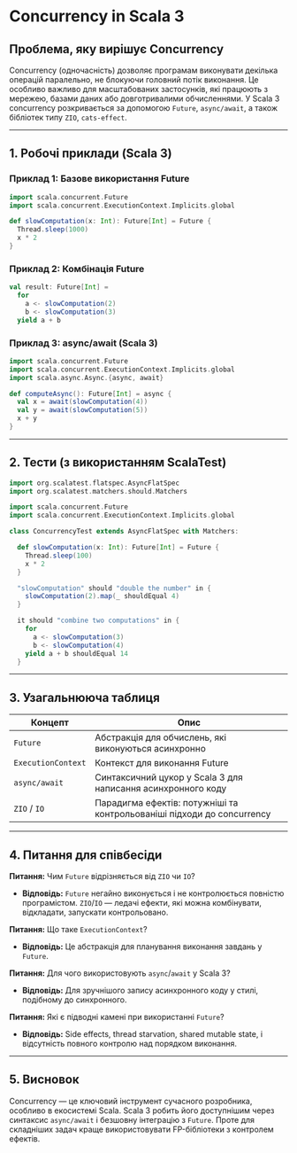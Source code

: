 # Concurrency in Scala 3

## Проблема, яку вирішує Concurrency

Concurrency (одночасність) дозволяє програмам виконувати декілька операцій паралельно, не блокуючи головний потік виконання. Це особливо важливо для масштабованих застосунків, які працюють з мережею, базами даних або довготривалими обчисленнями. У Scala 3 concurrency розкривається за допомогою `Future`, `async/await`, а також бібліотек типу `ZIO`, `cats-effect`.

---

## 1. Робочі приклади (Scala 3)

### Приклад 1: Базове використання Future

~~~scala
import scala.concurrent.Future
import scala.concurrent.ExecutionContext.Implicits.global

def slowComputation(x: Int): Future[Int] = Future {
  Thread.sleep(1000)
  x * 2
}
~~~

### Приклад 2: Комбінація Future

~~~scala
val result: Future[Int] =
  for
    a <- slowComputation(2)
    b <- slowComputation(3)
  yield a + b
~~~

### Приклад 3: async/await (Scala 3)

~~~scala
import scala.concurrent.Future
import scala.concurrent.ExecutionContext.Implicits.global
import scala.async.Async.{async, await}

def computeAsync(): Future[Int] = async {
  val x = await(slowComputation(4))
  val y = await(slowComputation(5))
  x + y
}
~~~

---

## 2. Тести (з використанням ScalaTest)

~~~scala
import org.scalatest.flatspec.AsyncFlatSpec
import org.scalatest.matchers.should.Matchers

import scala.concurrent.Future
import scala.concurrent.ExecutionContext.Implicits.global

class ConcurrencyTest extends AsyncFlatSpec with Matchers:

  def slowComputation(x: Int): Future[Int] = Future {
    Thread.sleep(100)
    x * 2
  }

  "slowComputation" should "double the number" in {
    slowComputation(2).map(_ shouldEqual 4)
  }

  it should "combine two computations" in {
    for
      a <- slowComputation(3)
      b <- slowComputation(4)
    yield a + b shouldEqual 14
  }
~~~

---

## 3. Узагальнююча таблиця

| Концепт        | Опис                                                                 |
|----------------|----------------------------------------------------------------------|
| `Future`       | Абстракція для обчислень, які виконуються асинхронно                |
| `ExecutionContext` | Контекст для виконання Future                                      |
| `async/await`  | Синтаксичний цукор у Scala 3 для написання асинхронного коду         |
| `ZIO` / `IO`   | Парадигма ефектів: потужніші та контрольованіші підходи до concurrency |

---

## 4. Питання для співбесіди

**Питання:** Чим `Future` відрізняється від `ZIO` чи `IO`?
- **Відповідь:** `Future` негайно виконується і не контролюється повністю програмістом. `ZIO`/`IO` — ледачі ефекти, які можна комбінувати, відкладати, запускати контрольовано.

**Питання:** Що таке `ExecutionContext`?
- **Відповідь:** Це абстракція для планування виконання завдань у `Future`.

**Питання:** Для чого використовують `async`/`await` у Scala 3?
- **Відповідь:** Для зручнішого запису асинхронного коду у стилі, подібному до синхронного.

**Питання:** Які є підводні камені при використанні `Future`?
- **Відповідь:** Side effects, thread starvation, shared mutable state, і відсутність повного контролю над порядком виконання.

---

## 5. Висновок

Concurrency — це ключовий інструмент сучасного розробника, особливо в екосистемі Scala. Scala 3 робить його доступнішим через синтаксис `async/await` і безшовну інтеграцію з `Future`. Проте для складніших задач краще використовувати FP-бібліотеки з контролем ефектів.